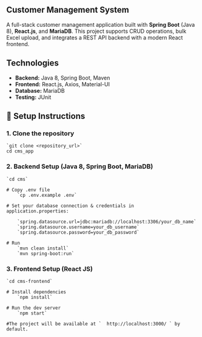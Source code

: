 ## Customer Management System

A full-stack customer management application built with **Spring Boot** (Java 8), **React.js**, and **MariaDB**. This project supports CRUD operations, bulk Excel upload, and integrates a REST API backend with a modern React frontend.


## Technologies

- **Backend:** Java 8, Spring Boot, Maven  
- **Frontend:** React.js, Axios, Material-UI  
- **Database:** MariaDB  
- **Testing:** JUnit  


## 🚀 Setup Instructions

### 1. Clone the repository
    `git clone <repository_url>`
    cd cms_app

### 2. Backend Setup (Java 8, Spring Boot, MariaDB)
    `cd cms`

    # Copy .env file
        `cp .env.example .env`

    # Set your database connection & credentials in application.properties:

        `spring.datasource.url=jdbc:mariadb://localhost:3306/your_db_name`
        `spring.datasource.username=your_db_username`
        `spring.datasource.password=your_db_password`

    # Run
        `mvn clean install`
        `mvn spring-boot:run`


### 3. Frontend Setup (React JS)

    `cd cms-frontend`

    # Install dependencies
        `npm install`

    # Run the dev server
        `npm start`

    #The project will be available at `  http://localhost:3000/ ` by default.
